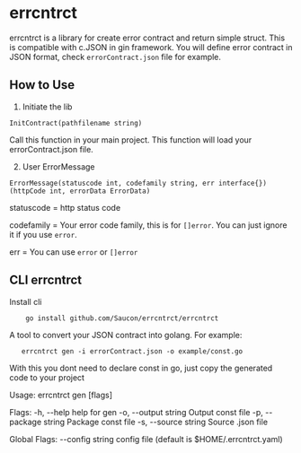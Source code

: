 # errcntrct

errcntrct is a library for create error contract and return simple struct. This is compatible with c.JSON in gin framework. You will define error contract in JSON format, check `errorContract.json` file for example.

## How to Use

1. Initiate the lib

`InitContract(pathfilename string)`

Call this function in your main project. This function will load your errorContract.json file.

2. User ErrorMessage

`ErrorMessage(statuscode int, codefamily string, err interface{})(httpCode int, errorData ErrorData)`

statuscode = http status code

codefamily = Your error code family, this is for `[]error`. You can just ignore it if you use `error`.

err = You can use `error` or `[]error`

## CLI errcntrct

Install cli 

        go install github.com/Saucon/errcntrct/errcntrct




A tool to convert your JSON contract into golang. 
For example:

       errcntrct gen -i errorContract.json -o example/const.go

With this you dont need to declare const in go, just copy 
the generated code to your project

Usage:
  errcntrct gen [flags]

Flags:
  -h, --help             help for gen
  -o, --output string    Output const file 
  -p, --package string   Package const file 
  -s, --source string    Source .json file

Global Flags:
      --config string   config file (default is $HOME/.errcntrct.yaml)
